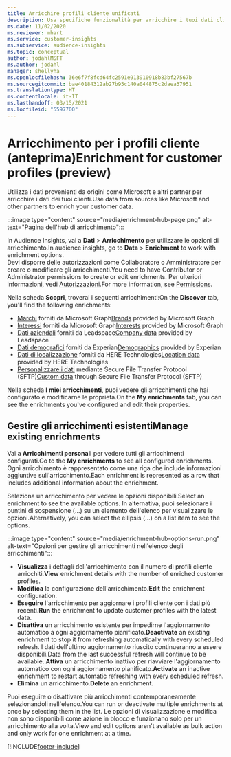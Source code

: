 ```yaml
---
title: Arricchire profili cliente unificati
description: Usa specifiche funzionalità per arricchire i tuoi dati cliente.
ms.date: 11/02/2020
ms.reviewer: mhart
ms.service: customer-insights
ms.subservice: audience-insights
ms.topic: conceptual
author: jodahlMSFT
ms.author: jodahl
manager: shellyha
ms.openlocfilehash: 36e6f7f8fcd64fc2591e913910918b83bf27567b
ms.sourcegitcommit: bae40184312ab27b95c140a044875c2daea37951
ms.translationtype: HT
ms.contentlocale: it-IT
ms.lasthandoff: 03/15/2021
ms.locfileid: "5597700"
---
```

# <a name="enrichment-for-customer-profiles-preview"></a><span data-ttu-id="4070a-103">Arricchimento per i profili cliente (anteprima)</span><span class="sxs-lookup"><span data-stu-id="4070a-103">Enrichment for customer profiles (preview)</span></span>

<span data-ttu-id="4070a-104">Utilizza i dati provenienti da origini come Microsoft e altri partner per arricchire i dati dei tuoi clienti.</span><span class="sxs-lookup"><span data-stu-id="4070a-104">Use data from sources like Microsoft and other partners to enrich your customer data.</span></span>

:::image type="content" source="media/enrichment-hub-page.png" alt-text="Pagina dell'hub di arricchimento":::

<span data-ttu-id="4070a-106">In Audience Insights, vai a **Dati** > **Arricchimento** per utilizzare le opzioni di arricchimento.</span><span class="sxs-lookup"><span data-stu-id="4070a-106">In audience insights, go to **Data** > **Enrichment** to work with enrichment options.</span></span>    
<span data-ttu-id="4070a-107">Devi disporre delle autorizzazioni come Collaboratore o Amministratore per creare o modificare gli arricchimenti.</span><span class="sxs-lookup"><span data-stu-id="4070a-107">You need to have Contributor or Administrator permissions to create or edit enrichments.</span></span> <span data-ttu-id="4070a-108">Per ulteriori informazioni, vedi [Autorizzazioni](permissions.md).</span><span class="sxs-lookup"><span data-stu-id="4070a-108">For more information, see [Permissions](permissions.md).</span></span>

<span data-ttu-id="4070a-109">Nella scheda **Scopri**, troverai i seguenti arricchimenti:</span><span class="sxs-lookup"><span data-stu-id="4070a-109">On the **Discover** tab, you'll find the following enrichments:</span></span>

- <span data-ttu-id="4070a-110">[Marchi](enrichment-microsoft-graph.md) forniti da Microsoft Graph</span><span class="sxs-lookup"><span data-stu-id="4070a-110">[Brands](enrichment-microsoft-graph.md) provided by Microsoft Graph</span></span>
- <span data-ttu-id="4070a-111">[Interessi](enrichment-microsoft-graph.md) forniti da Microsoft Graph</span><span class="sxs-lookup"><span data-stu-id="4070a-111">[Interests](enrichment-microsoft-graph.md) provided by Microsoft Graph</span></span>
- <span data-ttu-id="4070a-112">[Dati aziendali](enrichment-leadspace.md) forniti da Leadspace</span><span class="sxs-lookup"><span data-stu-id="4070a-112">[Company data](enrichment-leadspace.md) provided by Leadspace</span></span>
- <span data-ttu-id="4070a-113">[Dati demografici](enrichment-experian.md) forniti da Experian</span><span class="sxs-lookup"><span data-stu-id="4070a-113">[Demographics](enrichment-experian.md) provided by Experian</span></span>
- <span data-ttu-id="4070a-114">[Dati di localizzazione](enrichment-here.md) forniti da HERE Technologies</span><span class="sxs-lookup"><span data-stu-id="4070a-114">[Location data](enrichment-here.md) provided by HERE Technologies</span></span>
- <span data-ttu-id="4070a-115">[Personalizzare i dati](enrichment-SFTP-custom-import.md) mediante Secure File Transfer Protocol (SFTP)</span><span class="sxs-lookup"><span data-stu-id="4070a-115">[Custom data](enrichment-SFTP-custom-import.md) through Secure File Transfer Protocol (SFTP)</span></span>

<span data-ttu-id="4070a-116">Nella scheda **I miei arricchimenti**, puoi vedere gli arricchimenti che hai configurato e modificarne le proprietà.</span><span class="sxs-lookup"><span data-stu-id="4070a-116">On the **My enrichments** tab, you can see the enrichments you've configured and edit their properties.</span></span>

## <a name="manage-existing-enrichments"></a><span data-ttu-id="4070a-117">Gestire gli arricchimenti esistenti</span><span class="sxs-lookup"><span data-stu-id="4070a-117">Manage existing enrichments</span></span>

<span data-ttu-id="4070a-118">Vai a **Arricchimenti personali** per vedere tutti gli arricchimenti configurati.</span><span class="sxs-lookup"><span data-stu-id="4070a-118">Go to the **My enrichments** to see all configured enrichments.</span></span> <span data-ttu-id="4070a-119">Ogni arricchimento è rappresentato come una riga che include informazioni aggiuntive sull'arricchimento.</span><span class="sxs-lookup"><span data-stu-id="4070a-119">Each enrichment is represented as a row that includes additional information about the enrichment.</span></span>

<span data-ttu-id="4070a-120">Seleziona un arricchimento per vedere le opzioni disponibili.</span><span class="sxs-lookup"><span data-stu-id="4070a-120">Select an enrichment to see the available options.</span></span> <span data-ttu-id="4070a-121">In alternativa, puoi selezionare i puntini di sospensione (...) su un elemento dell'elenco per visualizzare le opzioni.</span><span class="sxs-lookup"><span data-stu-id="4070a-121">Alternatively, you can select the ellipsis (...) on a list item to see the options.</span></span>

:::image type="content" source="media/enrichment-hub-options-run.png" alt-text="Opzioni per gestire gli arricchimenti nell'elenco degli arricchimenti":::

- <span data-ttu-id="4070a-123">**Visualizza** i dettagli dell'arricchimento con il numero di profili cliente arricchiti.</span><span class="sxs-lookup"><span data-stu-id="4070a-123">**View** enrichment details with the number of enriched customer profiles.</span></span>
- <span data-ttu-id="4070a-124">**Modifica** la configurazione dell'arricchimento.</span><span class="sxs-lookup"><span data-stu-id="4070a-124">**Edit** the enrichment configuration.</span></span>
- <span data-ttu-id="4070a-125">**Eseguire** l'arricchimento per aggiornare i profili cliente con i dati più recenti.</span><span class="sxs-lookup"><span data-stu-id="4070a-125">**Run** the enrichment to update customer profiles with the latest data.</span></span>
- <span data-ttu-id="4070a-126">**Disattiva** un arricchimento esistente per impedirne l'aggiornamento automatico a ogni aggiornamento pianificato.</span><span class="sxs-lookup"><span data-stu-id="4070a-126">**Deactivate** an existing enrichment to stop it from refreshing automatically with every scheduled refresh.</span></span> <span data-ttu-id="4070a-127">I dati dell'ultimo aggiornamento riuscito continueranno a essere disponibili.</span><span class="sxs-lookup"><span data-stu-id="4070a-127">Data from the last successful refresh will continue to be available.</span></span> <span data-ttu-id="4070a-128">**Attiva** un arricchimento inattivo per riavviare l'aggiornamento automatico con ogni aggiornamento pianificato.</span><span class="sxs-lookup"><span data-stu-id="4070a-128">**Activate** an inactive enrichment to restart automatic refreshing with every scheduled refresh.</span></span>
- <span data-ttu-id="4070a-129">**Elimina** un arricchimento.</span><span class="sxs-lookup"><span data-stu-id="4070a-129">**Delete** an enrichment.</span></span>

<span data-ttu-id="4070a-130">Puoi eseguire o disattivare più arricchimenti contemporaneamente selezionandoli nell'elenco.</span><span class="sxs-lookup"><span data-stu-id="4070a-130">You can run or deactivate multiple enrichments at once by selecting them in the list.</span></span> <span data-ttu-id="4070a-131">Le opzioni di visualizzazione e modifica non sono disponibili come azione in blocco e funzionano solo per un arricchimento alla volta.</span><span class="sxs-lookup"><span data-stu-id="4070a-131">View and edit options aren't available as bulk action and only work for one enrichment at a time.</span></span>


[!INCLUDE[footer-include](../includes/footer-banner.md)]